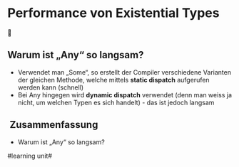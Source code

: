 # Performance von Existential Types
🦥

## Warum ist „Any“ so langsam?
- Verwendet man „Some“, so erstellt der Compiler verschiedene Varianten der gleichen Methode, welche mittels **static dispatch** aufgerufen werden kann (schnell)
- Bei Any hingegen wird **dynamic dispatch** verwendet (denn man weiss ja nicht, um welchen Typen es sich handelt) - das ist jedoch langsam

##  Zusammenfassung
- Warum ist „Any“ so langsam?

#learning unit#